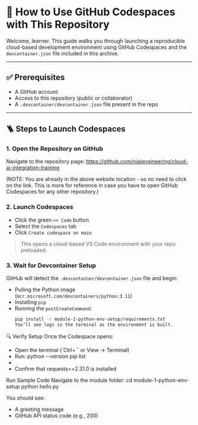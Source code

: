 # 🧪 How to Use GitHub Codespaces with This Repository

Welcome, learner. This guide walks you through launching a reproducible cloud-based development environment using GitHub Codespaces and the `devcontainer.json` file included in this archive.

---

## ✅ Prerequisites

- A GitHub account
- Access to this repository (public or collaborator)
- A `.devcontainer/devcontainer.json` file present in the repo

---

## 🪜 Steps to Launch Codespaces

### 1. Open the Repository on GitHub

Navigate to the repository page:
    https://github.com/niaiengineering/cloud-ai-integration-training

(NOTE: You are already in the above website location - so no need to click on the link. This is more for reference in case you have to open GitHub Codespaces for any other repository.)
### 2. Launch Codespaces

- Click the green `<> Code` button
- Select the `Codespaces` tab
- Click `Create codespace on main`

> This opens a cloud-based VS Code environment with your repo preloaded.

### 3. Wait for Devcontainer Setup

GitHub will detect the `.devcontainer/devcontainer.json` file and begin:
- Pulling the Python image (`mcr.microsoft.com/devcontainers/python:3.11`)
- Installing `pip`
- Running the `postCreateCommand`:
  ```bash
  pip install -r module-1-python-env-setup/requirements.txt
  You’ll see logs in the terminal as the environment is built.

🔍 Verify Setup
Once the Codespace opens:
- Open the terminal (`Ctrl+`` or View → Terminal)
- Run:
python --version
pip list
- 
- Confirm that requests==2.31.0 is installed


Run Sample Code
Navigate to the module folder:
cd module-1-python-env-setup
python hello.py


You should see:
- A greeting message
- GitHub API status code (e.g., 200)